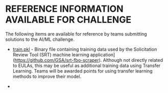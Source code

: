 # REFERENCE INFORMATION AVAILABLE FOR CHALLENGE

The following items are available for reference by teams submitting solutions to the AI/ML challenge.

* [train.pkl](train.pkl) - Binary file containing training data used by the Solicitation Review Tool (SRT) machine learning application](https://github.com/GSA/srt-fbo-scraper). Although not directly related to EULAs, this may be useful as additional training data using Transfer Learning. Teams will be awarded points for using transfer learning methods to improve their model. 

* 
